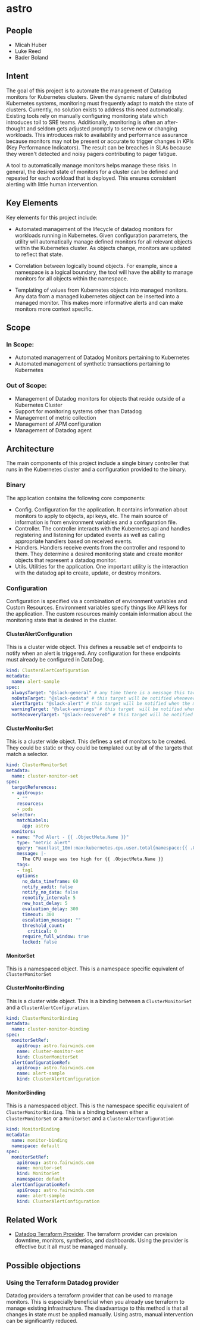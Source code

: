 # astro

## People
* Micah Huber
* Luke Reed
* Bader Boland

## Intent
The goal of this project is to automate the management of Datadog monitors for Kubernetes clusters.  Given the dynamic nature of distributed Kubernetes systems, monitoring must frequently adapt to match the state of clusters.  Currently, no solution exists to address this need automatically.  Existing tools rely on manually configuring monitoring state which introduces toil to SRE teams.  Additionally, monitoring is often an after-thought and seldom gets adjusted promptly to serve new or changing workloads.  This introduces risk to availability and performance assurance because monitors may not be present or accurate to trigger changes in KPIs (Key Performance Indicators).  The result can be breaches in SLAs because they weren't detected and noisy pagers contributing to pager fatigue.

A tool to automatically manage monitors helps manage these risks.  In general, the desired state of monitors for a cluster can be defined and repeated for each workload that is deployed.  This ensures consistent alerting with little human intervention.


## Key Elements
Key elements for this project include:

* Automated management of the lifecycle of datadog monitors for workloads running in Kubernetes.  Given configuration parameters, the utility will automatically manage defined monitors for all relevant objects within the Kubernetes cluster.  As objects change, monitors are updated to reflect that state.

* Correlation between logically bound objects.  For example, since a namespace is a logical boundary, the tool will have the ability to manage monitors for all objects within the namespace.

* Templating of values from Kubernetes objects into managed monitors.  Any data from a managed kubernetes object can be inserted into a managed monitor.  This makes more informative alerts and can make monitors more context specific.


## Scope

### In Scope:
* Automated management of Datadog Monitors pertaining to Kubernetes
* Automated management of synthetic transactions pertaining to Kubernetes

### Out of Scope:
* Management of Datadog monitors for objects that reside outside of a Kubernetes Cluster
* Support for monitoring systems other than Datadog
* Management of metric collection
* Management of APM configuration
* Management of Datadog agent


## Architecture
The main components of this project include a single binary controller that runs in the Kubernetes cluster and a configuration provided to the binary.

### Binary
The application contains the following core components:
* Config.  Configuration for the application.  It contains information about monitors to apply to objects, api keys, etc.  The main source of information is from environment variables and a configuration file.
* Controller.  The controller interacts with the Kubernetes api and handles registering and listening for updated events as well as calling appropriate handlers based on received events.
* Handlers.  Handlers receive events from the controller and respond to them.  They determine a desired monitoring state and create monitor objects that represent a datadog monitor.  
* Utils.  Utilities for the application.  One important utility is the interaction with the datadog api to create, update, or destroy monitors.

### Configuration

Configuration is specified via a combination of environment variables and Custom Resources.  Environment variables specify things like API keys for the application. The custom resources mainly contain information about the monitoring state that is desired in the cluster.

#### ClusterAlertConfiguration

This is a cluster wide object. This defines a reusable set of endpoints to notify when an alert is triggered. Any configuration for these endpoints must already be configured in DataDog.

```yaml
kind: ClusterAlertConfiguration
metadata:
  name: alert-sample
spec:
  alwaysTarget: "@slack-general" # any time there is a message this target will be notified.
  noDataTarget: "@slack-nodata" # this target will be notified whenever the monitor is triggered from having no data.
  alertTarget: "@slack-alert" # this target will be notified when the monitor reaches the Alert threshold
  warningTarget: "@slack-warnings" # this target  will be notified when the monitor reaches the warning threshold
  notRecoveryTarget: "@slack-recovereD" # this target will be notified when either the warning or alert thresholds are met, or there is no data. But not when a monitor is recovered from.
```

#### ClusterMonitorSet

This is a cluster wide object. This defines a set of monitors to be created. They could be static or they could be templated out by all of the targets that match a selector.

```yaml
kind: ClusterMonitorSet
metadata:
  name: cluster-monitor-set
spec:
  targetReferences:
  - apiGroups:
    - ""
    resources:
    - pods
  selector:
    matchLabels:
      app: astro
  monitors:
  - name: "Pod Alert - {{ .ObjectMeta.Name }}"
    type: "metric alert"
    query: "max(last_10m):max:kubernetes.cpu.user.total{namespace:{{ .ObjectMeta.Namespace }},pod_name:{{ .ObjectMeta.Name }}} > 2"
    message: |-
      The CPU usage was too high for {{ .ObjectMeta.Name }}
    tags:
    - tag1
    options:
      no_data_timeframe: 60
      notify_audit: false
      notify_no_data: false
      renotify_interval: 5
      new_host_delay: 5
      evaluation_delay: 300
      timeout: 300
      escalation_message: ""
      threshold_count:
        critical: 0
      require_full_window: true
      locked: false   
```

#### MonitorSet

This is a namespaced object. This is a namespace specific equivalent of `ClusterMonitorSet`

#### ClusterMonitorBinding

This is a cluster wide object. This is a binding between a `ClusterMonitorSet` and a `ClusterAlertConfiguration`.

```yaml
kind: ClusterMonitorBinding
metadata:
  name: cluster-monitor-binding
spec:
  monitorSetRef:
    apiGroup: astro.fairwinds.com
    name: cluster-monitor-set
    kind: ClusterMonitorSet
  alertConfigurationRef:
    apiGroup: astro.fairwinds.com
    name: alert-sample
    kind: ClusterAlertConfiguration
```

#### MonitorBinding

This is a namespaced object. This is the namespace specific equivalent of `ClusterMonitorBinding`. This is a binding between either a `ClusterMonitorSet` or a `MonitorSet` and a `ClusterAlertConfiguration`

```yaml
kind: MonitorBinding
metadata:
  name: monitor-binding
  namespace: default
spec:
  monitorSetRef:
    apiGroup: astro.fairwinds.com
    name: monitor-set
    kind: MonitorSet
    namespace: default
  alertConfigurationRef:
    apiGroup: astro.fairwinds.com
    name: alert-sample
    kind: ClusterAlertConfiguration
```

## Related Work

* [Datadog Terraform Provider](https://www.terraform.io/docs/providers/datadog/index.html).  The terraform provider can provision downtime, monitors, synthetics, and dashboards.  Using the provider is effective but it all must be managed manually.

## Possible objections

### Using the Terraform Datadog provider
Datadog providers a terraform provider that can be used to manage monitors.  This is especially beneficial when you already use terraform to manage existing infrastructure.  The disadvantage to this method is that all changes in state must be applied manually.  Using astro, manual intervention can be significantly reduced.
